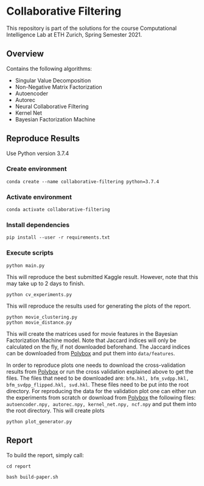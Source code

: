 # Collaborative Filtering

This repository is part of the solutions for the course Computational Intelligence Lab at ETH Zurich, Spring Semester
2021.

## Overview

Contains the following algorithms:

- Singular Value Decomposition
- Non-Negative Matrix Factorization
- Autoencoder
- Autorec
- Neural Collaborative Filtering
- Kernel Net
- Bayesian Factorization Machine

## Reproduce Results

Use Python version 3.7.4

### Create environment

    conda create --name collaborative-filtering python=3.7.4 

[comment]: <> (    python -m venv "collaborative-filtering")

### Activate environment

    conda activate collaborative-filtering

[comment]: <> (    source collaborative-filtering/bin/activate)

### Install dependencies

    pip install --user -r requirements.txt 

### Execute scripts

    python main.py

This will reproduce the best submitted Kaggle result. However, note that this may take up to 2 days to finish.

    python cv_experiments.py

This will reproduce the results used for generating the plots of the report.

    python movie_clustering.py
    python movie_distance.py

This will create the matrices used for movie features in the Bayesian Factorization Machine model. Note that Jaccard indices will only be calculated on the fly, if not downloaded beforehand. The Jaccard indices can be downloaded from [Polybox](https://polybox.ethz.ch/index.php/s/Ff7YPYEIHOHOGpD) and put them into `data/features`.

In order to reproduce plots one needs to download the cross-validation results from [Polybox](https://polybox.ethz.ch/index.php/s/Ff7YPYEIHOHOGpD) or run 
the cross validation explained above to get the files. 
The files that need to be downloaded are: `bfm.hkl, bfm_svdpp.hkl, bfm_svdpp_flipped.hkl, svd.hkl`. These files need to be put into the root directory.
For reproducing the data for the validation plot one can either run the experiments from scratch or download from [Polybox](https://polybox.ethz.ch/index.php/s/Ff7YPYEIHOHOGpD) the following files:
`autoencoder.npy, autorec.npy, kernel_net.npy, ncf.npy` and put them into the root directory.
This will create plots

    python plot_generator.py

## Report

To build the report, simply call:

    cd report

    bash build-paper.sh 


